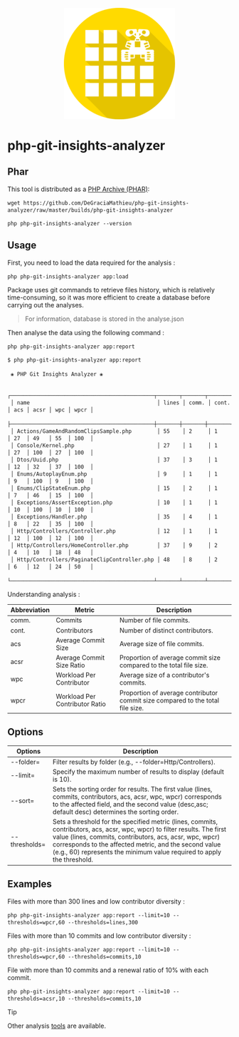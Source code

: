<p align="center">
<img src="https://github.com/DeGraciaMathieu/php-smelly-code-detector/blob/master/arts/robot.png" width="250">
</p>

# php-git-insights-analyzer

## Phar
This tool is distributed as a [PHP Archive (PHAR)](https://www.php.net/phar):

```
wget https://github.com/DeGraciaMathieu/php-git-insights-analyzer/raw/master/builds/php-git-insights-analyzer
```

```
php php-git-insights-analyzer --version
```

## Usage

First, you need to load the data required for the analysis :

```
php php-git-insights-analyzer app:load
```

Package uses git commands to retrieve files history, which is relatively time-consuming, so it was more efficient to create a database before carrying out the analyses.

> For information, database is stored in the analyse.json

Then analyse the data using the following command :

```
php php-git-insights-analyzer app:report
```

```
$ php php-git-insights-analyzer app:report

 ❀ PHP Git Insights Analyzer ❀

 ┌─────────────────────────────────────────────┬───────┬───────┬───────┬─────┬──────┬─────┬──────┐
 │ name                                        │ lines │ comm. │ cont. │ acs │ acsr │ wpc │ wpcr │
 ├─────────────────────────────────────────────┼───────┼───────┼───────┼─────┼──────┼─────┼──────┤
 │ Actions/GameAndRandomClipsSample.php        │ 55    │ 2     │ 1     │ 27  │ 49   │ 55  │ 100  │
 │ Console/Kernel.php                          │ 27    │ 1     │ 1     │ 27  │ 100  │ 27  │ 100  │
 │ Dtos/Uuid.php                               │ 37    │ 3     │ 1     │ 12  │ 32   │ 37  │ 100  │
 │ Enums/AutoplayEnum.php                      │ 9     │ 1     │ 1     │ 9   │ 100  │ 9   │ 100  │
 │ Enums/ClipStateEnum.php                     │ 15    │ 2     │ 1     │ 7   │ 46   │ 15  │ 100  │
 │ Exceptions/AssertException.php              │ 10    │ 1     │ 1     │ 10  │ 100  │ 10  │ 100  │
 │ Exceptions/Handler.php                      │ 35    │ 4     │ 1     │ 8   │ 22   │ 35  │ 100  │
 │ Http/Controllers/Controller.php             │ 12    │ 1     │ 1     │ 12  │ 100  │ 12  │ 100  │
 │ Http/Controllers/HomeController.php         │ 37    │ 9     │ 2     │ 4   │ 10   │ 18  │ 48   │
 │ Http/Controllers/PaginateClipController.php │ 48    │ 8     │ 2     │ 6   │ 12   │ 24  │ 50   │
 └─────────────────────────────────────────────┴───────┴───────┴───────┴─────┴──────┴─────┴──────┘
```

Understanding analysis :

| Abbreviation | Metric                         | Description                                                                    |
| ------------ | ------------------------------ | ------------------------------------------------------------------------------ |
| comm.        | Commits                        | Number of file commits.                                                        |
| cont.        | Contributors                   | Number of distinct contributors.                                               |
| acs          | Average Commit Size            | Average size of file commits.                                                  |
| acsr         | Average Commit Size Ratio      | Proportion of average commit size compared to the total file size.             |
| wpc          | Workload Per Contributor       | Average size of a contributor's commits.                                       |
| wpcr         | Workload Per Contributor Ratio | Proportion of average contributor commit size compared to the total file size. |

## Options

| Options               | Description |
|-----------------------|-------------|
| --folder=             | Filter results by folder (e.g., --folder=Http/Controllers).|
| --limit=              | Specify the maximum number of results to display (default is 10).|
| --sort=               | Sets the sorting order for results. The first value (lines, commits, contributors, acs, acsr, wpc, wpcr) corresponds to the affected field, and the second value (desc,asc; default desc) determines the sorting order.|
| --thresholds=         | Sets a threshold for the specified metric (lines, commits, contributors, acs, acsr, wpc, wpcr) to filter results. The first value (lines, commits, contributors, acs, acsr, wpc, wpcr) corresponds to the affected metric, and the second value (e.g., 60) represents the minimum value required to apply the threshold.|

## Examples

Files with more than 300 lines and low contributor diversity :

```
php php-git-insights-analyzer app:report --limit=10 --thresholds=wpcr,60 --thresholds=lines,300
```

Files with more than 10 commits and low contributor diversity :

```
php php-git-insights-analyzer app:report --limit=10 --thresholds=wpcr,60 --thresholds=commits,10
```

File with more than 10 commits and a renewal ratio of 10% with each commit.

```
php php-git-insights-analyzer app:report --limit=10 --thresholds=acsr,10 --thresholds=commits,10
```

> [!TIP]  
> Other analysis [tools](https://github.com/DeGraciaMathieu) are available.
